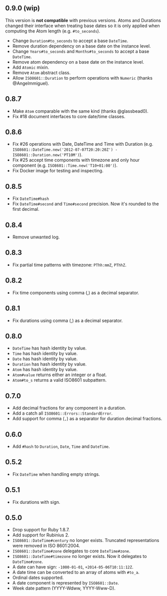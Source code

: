 ## 0.9.0 (wip)

This version is **not compatible** with previous versions.  Atoms and Durations
changed their interface when treating base dates so it is only applied when
computing the Atom length (e.g. `#to_seconds`).

* Change `Duration#to_seconds` to accept a base `DateTime`.
* Remove duration dependency on a base date on the instance level.
* Change `Years#to_seconds` and `Months#to_seconds` to accept a base `DateTime`.
* Remove atom dependency on a base date on the instance level.
* Add `Atomic` mixin.
* Remove `Atom` abstract class.
* Allow `ISO8601::Duration` to perform operations with `Numeric` (thanks @Angelmmiguel).

## 0.8.7

* Make `Atom` comparable with the same kind (thanks @glassbead0).
* Fix #18 document interfaces to core date/time classes.

## 0.8.6

* Fix #26 operations with Date, DateTime and Time with Duration (e.g. `ISO8601::DateTime.new('2012-07-07T20:20:20Z') - ISO8601::Duration.new('PT10M')`).
* Fix #25 accept time components with timezone and only hour component (e.g. `ISO8601::Time.new('T10+01:00')`).
* Fix Docker image for testing and inspecting.

## 0.8.5

* Fix `DateTime#hash`
* Fix `DateTime#second` and `Time#second` precision.  Now it's rounded to the
first decimal.

## 0.8.4

* Remove unwanted log.

## 0.8.3

* Fix partial time patterns with timezone: `PThh:mmZ`, `PThhZ`.

## 0.8.2

* Fix time components using comma (,) as a decimal separator.

## 0.8.1

* Fix durations using comma (,) as a decimal separator.

## 0.8.0

* `DateTime` has hash identity by value.
* `Time` has hash identity by value.
* `Date` has hash identity by value.
* `Duration` has hash identity by value.
* `Atom` has hash identity by value.
* `Atom#value` returns either an integer or a float.
* `Atom#to_s` returns a valid ISO8601 subpattern.

## 0.7.0

* Add decimal fractions for any component in a duration.
* Add a catch all `ISO8601::Errors::StandardError`.
* Add support for comma (`,`) as a separator for duration decimal fractions.

## 0.6.0

* Add `#hash` to `Duration`, `Date`, `Time` and `DateTime`.

## 0.5.2

* Fix `DateTime` when handling empty strings.

## 0.5.1

* Fix durations with sign.

## 0.5.0

* Drop support for Ruby 1.8.7.
* Add support for Rubinius 2.
* `ISO8601::DateTime#century` no longer exists. Truncated representations were
removed in ISO 8601:2004.
* `ISO8601::DateTime#zone` delegates to core `DateTime#zone`.
* `ISO8601::DateTime#timezone` no longer exists. Now it delegates to
`DateTime#zone`.
* A date can have sign: `-1000-01-01`, `+2014-05-06T10:11:12Z`.
* A date time can be converted to an array of atoms with `#to_a`.
* Ordinal dates supported.
* A date component is represented by `ISO8601::Date`.
* Week date pattern (YYYY-Wdww, YYYY-Www-D).
